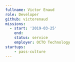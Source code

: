 ```yaml
---
fullname: Victor Enaud
role: Developer
github: victorenaud
missions:
  - start: '2019-03-25'
    end: 
    status: service
    employer: OCTO Technology
startups:
    - pass-culture
---
```

